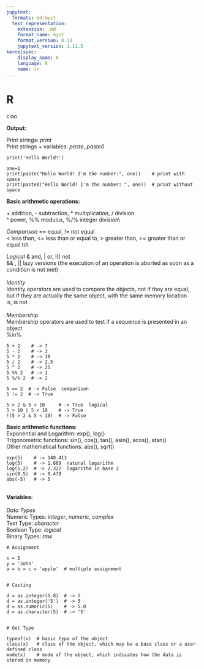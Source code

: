 ```yaml
---
jupytext:
  formats: md:myst
  text_representation:
    extension: .md
    format_name: myst
    format_version: 0.13
    jupytext_version: 1.11.5
kernelspec:
    display_name: R
    language: R
    name: ir
---
```


# R

ciao

**Output:**

Print strings: *print*\
Print strings + variables: *paste*, *paste0*

```{code-cell}
print('Hello World!')

one=1
print(paste("Hello World! I'm the number:", one))    # print with space
print(paste0("Hello World! I'm the number: ", one))  # print without space
```

**Basic arithmetic operations:**

\+ addition, - subtraction, * multiplication, / division\
^ power, %% modulus, %/% integer division\

*Comparison*
== equal, != not equal\
< less than, <= less than or equal to, > greater than, >= greater than or equal to\

*Logical*
& and, | or, !() not\
&& , ||  lazy versions (the execution of an operation is aborted as soon as a condition is not met)\
\
*Identity*\
Identity operators are used to compare the objects, not if they are equal,\
but if they are actually the same object, with the same memory location\
is, is not\
\
*Membership*\
Membership operators are used to test if a sequence is presented in an object\
%in%
```{code-cell}
5 + 2    # -> 7
5 - 2    # -> 3
5 * 2    # -> 10
5 / 2    # -> 2.5
5 ^ 2    # -> 25
5 %% 2   # -> 1
5 %/% 2  # -> 2

5 == 2  # -> False  comparison
5 != 2  # -> True

5 > 2 & 5 < 10     # -> True  logical
5 > 10 | 5 < 10    # -> True
!(5 > 2 & 5 < 10)  # -> False
```

**Basic arithmetic functions:**\
Exponential and Logarithm: exp(), log()\
Trigonometric functions: sin(), cos(), tan(), asin(), acos(), atan()\
Other mathematical functions: abs(), sqrt()
```{code-cell}
exp(5)    # -> 148.413
log(5)    # -> 1.609  natural logarithm
log(5,2)  # -> 2.322  logarithm in base 2
sin(0.5)  # -> 0.479
abs(-5)   # -> 5
```
\
**Variables:**\
\
*Data Types*\
Numeric Types: *integer*, *numeric*, *complex*\
Text Type: *character*\
Boolean Type:	*logical*\
Binary Types:	*raw*

```{code-cell}
# Assignment

x = 5
y = 'John'
a = b = c = 'apple'  # multiple assignment


# Casting

d = as.integer(5.8)  # -> 5
d = as.integer('5')  # -> 5
d = as.numeric(5)    # -> 5.0
d = as.character(5)  # -> '5'


# Get Type

typeof(x)  # basic type of the object
class(x)   # class of the object, which may be a base class or a user-defined class
mode(x)    # mode of the object, which indicates how the data is stored in memory
```
